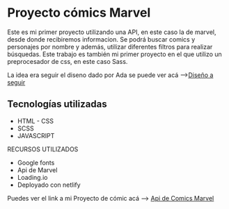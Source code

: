 # Proyecto cómics Marvel

Este es mi primer proyecto utilizando una API, en este caso la de marvel, desde donde recibiremos informacion.
Se podrá buscar comics y personajes por nombre y además,  utilizar diferentes filtros para realizar búsquedas.
Este trabajo es también mi primer proyecto en el que utilizo  un preprocesador de css,  en este caso Sass.

La idea era seguir el diseno dado por Ada 
se puede ver acá -->[Diseño a seguir ](https://frontend-proyecto-comics.adaitw.org/)

## Tecnologías utilizadas

- HTML                                                                                                                                                                              - CSS
- SCSS
- JAVASCRIPT

RECURSOS UTILIZADOS

- Google fonts
- Api de Marvel
- Loading.io
- Deployado con netlify

Puedes ver el link a mi Proyecto de cómic acá  --> [Api de Comics Marvel](https://proyecto-comics.netlify.app/)
